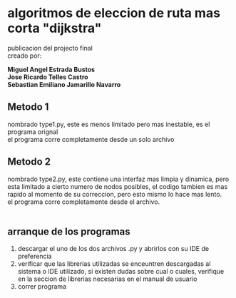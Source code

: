 # algoritmos de eleccion de ruta mas corta "dijkstra"
publicacion del projecto final<br>
creado por:

**Miguel Angel Estrada Bustos** <br>
**Jose Ricardo Telles Castro**<br>
**Sebastian Emiliano Jamarillo Navarro**<br>

## Metodo 1
nombrado type1.py, este es menos limitado pero mas inestable, es el programa orignal  <br>
el programa corre completamente desde un solo archivo<br>

## Metodo 2
nombrado type2.py, este contiene una interfaz mas limpia y dinamica, pero esta limitado a cierto numero de nodos posibles, el codigo tambien es mas rapido al momento de su correccion, pero esto mismo lo hace mas lento.<br>
el programa corre completamente desde el archivo.
<br><br>
## arranque de los programas
1.  descargar el uno de los dos archivos .py y abrirlos con su IDE de preferencia
2.  verificar que las librerias utilizadas se enceuntren descargadas al sistema o IDE utilizado, si existen dudas sobre cual o cuales, verifique en la seccion de librerias necesarias en el manual de usuario
3.  correr programa
